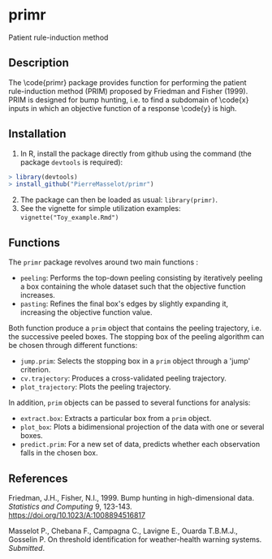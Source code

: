 # primr
 Patient rule-induction method
 
## Description

The \code{primr} package provides function for performing the patient rule-induction method (PRIM) proposed by Friedman and Fisher (1999). PRIM is designed for bump hunting, i.e. to find a subdomain of \code{x} inputs in which an objective function of a response \code{y} is high.

## Installation

1. In R, install the package directly from github using the command (the package `devtools` is required):
```r
> library(devtools)
> install_github("PierreMasselot/primr")
```
2. The package can then be loaded as usual: `library(primr)`.
3. See the vignette for simple utilization examples: `vignette("Toy_example.Rmd")`

## Functions

The `primr` package revolves around two main functions :
* `peeling`: Performs the top-down peeling consisting by iteratively peeling a box containing the whole dataset such that the objective function increases.
* `pasting`: Refines the final box's edges by slightly expanding it, increasing the objective function value.

Both function produce a `prim` object that contains the peeling trajectory, i.e. the successive peeled boxes. The stopping box of the peeling algorithm can be chosen through different functions:
* `jump.prim`: Selects the stopping box in a `prim` object through a 'jump' criterion.
* `cv.trajectory`: Produces a cross-validated peeling trajectory.
* `plot_trajectory`: Plots the peeling trajectory.

In addition, `prim` objects can be passed to several functions for analysis:
* `extract.box`: Extracts a particular box from a `prim` object.
* `plot_box`: Plots a bidimensional projection of the data with one or several boxes.
* `predict.prim`: For a new set of data, predicts whether each observation falls in the chosen box.

## References

Friedman, J.H., Fisher, N.I., 1999. Bump hunting in high-dimensional data. *Statistics and Computing* 9, 123-143. https://doi.org/10.1023/A:1008894516817

Masselot P., Chebana F., Campagna C., Lavigne E., Ouarda T.B.M.J., Gosselin P. On threshold identification for weather-health warning systems. *Submitted*.